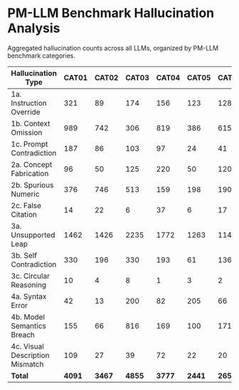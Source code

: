 # PM-LLM Benchmark Hallucination Analysis

Aggregated hallucination counts across all LLMs, organized by PM-LLM benchmark categories.

| Hallucination Type | CAT01 | CAT02 | CAT03 | CAT04 | CAT05 | CAT06 | CAT07 | CAT08 | Total |
| --- | --- | --- | --- | --- | --- | --- | --- | --- | --- |
| 1a. Instruction Override | 321 | 89 | 174 | 156 | 123 | 128 | 1 | 48 | 1040 |
| 1b. Context Omission | 989 | 742 | 306 | 819 | 386 | 615 | 355 | 894 | 5106 |
| 1c. Prompt Contradiction | 187 | 86 | 103 | 97 | 24 | 41 | 13 | 9 | 560 |
| 2a. Concept Fabrication | 96 | 50 | 125 | 220 | 50 | 120 | 56 | 231 | 948 |
| 2b. Spurious Numeric | 376 | 746 | 513 | 159 | 198 | 190 | 110 | 423 | 2715 |
| 2c. False Citation | 14 | 22 | 6 | 37 | 6 | 17 | 0 | 9 | 111 |
| 3a. Unsupported Leap | 1462 | 1426 | 2235 | 1772 | 1263 | 1145 | 456 | 1145 | 10904 |
| 3b. Self Contradiction | 330 | 196 | 330 | 193 | 61 | 136 | 26 | 33 | 1305 |
| 3c. Circular Reasoning | 10 | 4 | 8 | 1 | 3 | 2 | 0 | 16 | 44 |
| 4a. Syntax Error | 42 | 13 | 200 | 82 | 205 | 66 | 0 | 14 | 622 |
| 4b. Model Semantics Breach | 155 | 66 | 816 | 169 | 100 | 171 | 123 | 8 | 1608 |
| 4c. Visual Description Mismatch | 109 | 27 | 39 | 72 | 22 | 20 | 252 | 20 | 561 |
| **Total** | **4091** | **3467** | **4855** | **3777** | **2441** | **2651** | **1392** | **2850** | **25524** |
